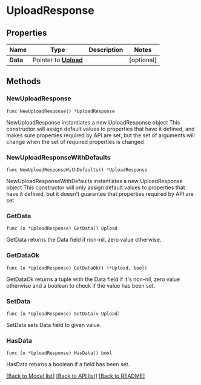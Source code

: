 # UploadResponse

## Properties

Name | Type | Description | Notes
------------ | ------------- | ------------- | -------------
**Data** | Pointer to [**Upload**](Upload.md) |  | [optional] 

## Methods

### NewUploadResponse

`func NewUploadResponse() *UploadResponse`

NewUploadResponse instantiates a new UploadResponse object
This constructor will assign default values to properties that have it defined,
and makes sure properties required by API are set, but the set of arguments
will change when the set of required properties is changed

### NewUploadResponseWithDefaults

`func NewUploadResponseWithDefaults() *UploadResponse`

NewUploadResponseWithDefaults instantiates a new UploadResponse object
This constructor will only assign default values to properties that have it defined,
but it doesn't guarantee that properties required by API are set

### GetData

`func (o *UploadResponse) GetData() Upload`

GetData returns the Data field if non-nil, zero value otherwise.

### GetDataOk

`func (o *UploadResponse) GetDataOk() (*Upload, bool)`

GetDataOk returns a tuple with the Data field if it's non-nil, zero value otherwise
and a boolean to check if the value has been set.

### SetData

`func (o *UploadResponse) SetData(v Upload)`

SetData sets Data field to given value.

### HasData

`func (o *UploadResponse) HasData() bool`

HasData returns a boolean if a field has been set.


[[Back to Model list]](../README.md#documentation-for-models) [[Back to API list]](../README.md#documentation-for-api-endpoints) [[Back to README]](../README.md)


